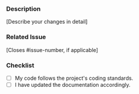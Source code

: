 ### Description

[Describe your changes in detail]

### Related Issue

[Closes #issue-number, if applicable]

### Checklist

- [ ] My code follows the project's coding standards.
- [ ] I have updated the documentation accordingly.
